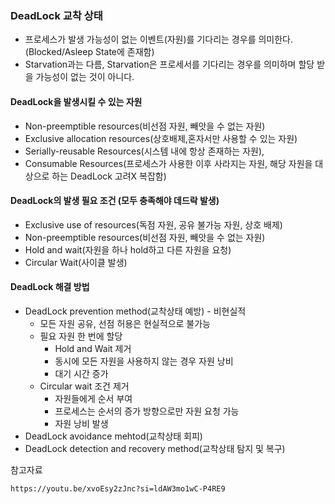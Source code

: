 ### DeadLock 교착 상태
- 프로세스가 발생 가능성이 없는 이벤트(자원)를 기다리는 경우를 의미한다. (Blocked/Asleep State에 존재함)
- Starvation과는 다름, Starvation은 프로세서를 기다리는 경우를 의미하며 할당 받을 가능성이 없는 것이 아니다.

#### DeadLock을 발생시킬 수 있는 자원
- Non-preemptible resources(비선점 자원, 빼앗을 수 없는 자원)
- Exclusive allocation resources(상호배제,혼자서만 사용할 수 있는 자원)
- Serially-reusable Resources(시스템 내에 항상 존재하는 자원),
- Consumable Resources(프로세스가 사용한 이후 사라지는 자원, 해당 자원을 대상으로 하는 DeadLock 고려X 복잡함)

#### DeadLock의 발생 필요 조건 (모두 충족해야 데드락 발생)
- Exclusive use of resources(독점 자원, 공유 불가능 자원, 상호 배제)
- Non-preemptible resources(비선점 자원, 빼앗을 수 없는 자원)
- Hold and wait(자원을 하나 hold하고 다른 자원을 요청)
- Circular Wait(사이클 발생)

#### DeadLock 해결 방법
- DeadLock prevention method(교착상태 예방) - 비현실적
  - 모든 자원 공유, 선점 허용은 현실적으로 불가능
  - 필요 자원 한 번에 할당
    - Hold and Wait 제거
    - 동시에 모든 자원을 사용하지 않는 경우 자원 낭비
    - 대기 시간 증가
  - Circular wait 조건 제거
    - 자원들에게 순서 부여
    - 프로세스는 순서의 증가 방향으로만 자원 요청 가능
    - 자원 낭비 발생
- DeadLock avoidance mehtod(교착상태 회피)
- DeadLock detection and recovery method(교착상태 탐지 및 복구)



참고자료
```
https://youtu.be/xvoEsy2zJnc?si=ldAW3mo1wC-P4RE9
```
 
